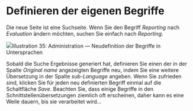 
# Definieren der eigenen Begriffe

Die neue Seite ist eine Suchseite. Wenn Sie den Begriff _Reporting_ nach _Evaluation_ ändern möchten, suchen Sie einfach nach _Reporting_.

![](../../../../.gitbook/assets/graficos40%20%285%29.png)Illustration 35: Administration — Neudefinition der Begriffe in Untersprachen

Sobald die Suche Ergebnisse generiert hat, definieren Sie einen der in der Spalte _Original name_ angezeigten Begriffe neu, indem Sie eine weitere Übersetzung in der Spalte _sub-Language_ angeben. Wenn Sie zufrieden sind, klicken Sie für jeden neu definierten Begriff einmal auf die Schaltfläche _Save_. Beachten Sie, dass einige Begriffe in den Schnittstellenübersetzungen ziemlich oft erscheinen, daher kann es eine Weile dauern, bis sie verarbeitet wird...